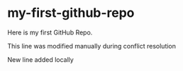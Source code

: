 # my-first-github-repo
Here is my first GitHub Repo. 

This line was modified manually during conflict resolution

New line added locally